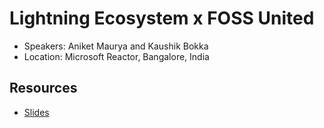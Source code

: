 # Lightning Ecosystem x FOSS United

* Speakers: Aniket Maurya and Kaushik Bokka
* Location: Microsoft Reactor, Bangalore, India


## Resources

* [Slides](https://docs.google.com/presentation/d/1fXI5tmxG9IZwl0JDO3pFgHadPEJqKOeG1K1jtsSFhIQ/edit?usp=sharing)
